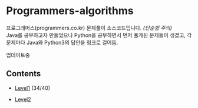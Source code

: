 # Programmers-algorithms
프로그래머스(programmers.co.kr) 문제풀이 소스코드입니다. *(단순함 주의)*   
Java를 공부하고자 만들었으나 Python을 공부하면서 먼저 풀게된 문제들이 생겼고, 각 문제마다 Java와 Python3의 답안을 링크로 걸어둠.



업데이트중

## Contents

+ [Level1](https://github.com/ssub-e/Programmers-algorithms/tree/master/Level%201 "Level1")
(34/40)

+ [Level2](https://github.com/ssub-e/Programmers-algorithms/tree/master/Level2)
